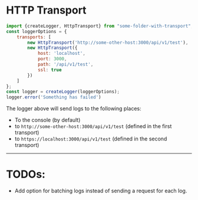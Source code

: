 # HTTP Transport

```javascript
import {createLogger, HttpTransport} from "some-folder-with-transport";
const loggerOptions = {
    transports: [
        new HttpTransport('http://some-other-host:3000/api/v1/test'),
        new HttpTransport({
            host: 'localhost',
            port: 3000,
            path: '/api/v1/test',
            ssl: true
        })
    ]
};
const logger = createLogger(loggerOptions);
logger.error('Something has failed')
```
The logger above will send logs to the following places:
- To the console (by default)
- to `http://some-other-host:3000/api/v1/test` (defined in the first transport)
- to `https://localhost:3000/api/v1/test` (defined in the second transport)

----------------

# TODOs:

- Add option for batching logs instead of sending a request for each log.
